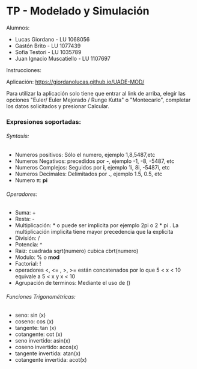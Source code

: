 # TP - Modelado y Simulación

Alumnos:
- Lucas Giordano - LU 1068056
- Gastón Brito - LU 1077439
- Sofia Testori - LU 1035789
- Juan Ignacio Muscatiello - LU 1107697

Instrucciones:

Aplicación: https://giordanolucas.github.io/UADE-MOD/

Para utilizar la aplicación solo tiene que entrar al link de arriba, elegir las opciones "Euler/ Euler Mejorado / Runge Kutta" o "Montecarlo", completar los datos solicitados y presionar Calcular. 

### Expresiones soportadas:

###### Syntaxis:
  - Numeros positivos: Sólo el numero, ejemplo 1,8,5487,etc 
  - Numeros Negativos: precedidos por **-**, ejemplo -1, -8, -5487, etc
  - Numeros Complejos: Seguidos por **i**, ejemplo 1i, 8i, -5487i, etc
  - Numeros Decimales: Delimitados por **.**, ejemplo 1.5, 0.5, etc
  - Numero π: **pi**
  
######  Operadores:
  - Suma: +
  - Resta: -
  - Multiplicación: * o puede ser implicita por ejemplo 2pi o 2 * pi . La multiplicación implicita tiene mayor precedencia que la explicita
  - División: /
  - Potencia: ^
  - Raiz: cuadrada sqrt(numero) cubica cbrt(numero)
  - Modulo: % o **mod**
  - Factorial: !
  - operadores <, <= , >, >= están concatenados por lo que 5 < x < 10 equivale a 5 < x y x < 10
  - Agrupación de terminos: Mediante el uso de ()
  
######  Funciones Trigonométricas:
  - seno: sin (x)
  - coseno: cos (x)
  - tangente: tan (x)
  - cotangente: cot (x)
  - seno invertido: asin(x)
  - coseno invertido: acos(x)
  - tangente invertida: atan(x)
  - cotangente invertida: acot(x)
  
    
  
  
